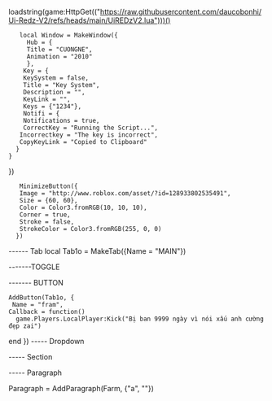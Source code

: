 loadstring(game:HttpGet(("https://raw.githubusercontent.com/daucobonhi/Ui-Redz-V2/refs/heads/main/UiREDzV2.lua")))()

       local Window = MakeWindow({
         Hub = {
         Title = "CUONGNE",
         Animation = "2010"
         },
        Key = {
        KeySystem = false,
        Title = "Key System",
        Description = "",
        KeyLink = "",
        Keys = {"1234"},
        Notifi = {
        Notifications = true,
        CorrectKey = "Running the Script...",
       Incorrectkey = "The key is incorrect",
       CopyKeyLink = "Copied to Clipboard"
      }
    }
  })

       MinimizeButton({
       Image = "http://www.roblox.com/asset/?id=128933802535491",
       Size = {60, 60},
       Color = Color3.fromRGB(10, 10, 10),
       Corner = true,
       Stroke = false,
       StrokeColor = Color3.fromRGB(255, 0, 0)
      })
      
------ Tab
     local Tab1o = MakeTab({Name = "MAIN"})     
     
-------TOGGLE 

    
------- BUTTON
    
    AddButton(Tab1o, {
     Name = "fram",
    Callback = function()
	  game.Players.LocalPlayer:Kick("Bị ban 9999 ngày vì nói xấu anh cường đẹp zai")
  end
  })
----- Dropdown 


----- Section        

----- Paragraph 
                    
   Paragraph = AddParagraph(Farm, {"a", ""})
